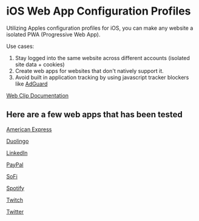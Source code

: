 # iOS Web App Configuration Profiles
Utilizing Apples configuration profiles for iOS, you can make any website a isolated PWA (Progressive Web App).

Use cases: 
1. Stay logged into the same website across different accounts (isolated site data + cookies)
2. Create web apps for websites that don't natively support it.
3. Avoid built in application tracking by using javascript tracker blockers like [AdGuard](https://apps.apple.com/us/app/adguard-adblock-privacy/id1047223162)

[Web Clip Documentation](https://developer.apple.com/documentation/devicemanagement/webclip)

## Here are a few web apps that has been tested

[American Express](https://github.com/JoshuaMacklin/iOS-Web-App-Profiles/blob/main/WebAppConfigs/Amex.mobileconfig)

[Duolingo](https://github.com/JoshuaMacklin/iOS-Web-App-Profiles/blob/main/WebAppConfigs/Duolingo.mobileconfig)

[LinkedIn](https://github.com/JoshuaMacklin/iOS-Web-App-Profiles/blob/main/WebAppConfigs/LinkedIn.mobileconfig)

[PayPal](https://github.com/JoshuaMacklin/iOS-Web-App-Profiles/blob/main/WebAppConfigs/PayPal.mobileconfig)

[SoFi](https://github.com/JoshuaMacklin/iOS-Web-App-Profiles/blob/main/WebAppConfigs/SoFi.mobileconfig)

[Spotify](https://github.com/JoshuaMacklin/iOS-Web-App-Profiles/blob/main/WebAppConfigs/Spotify.mobileconfig)

[Twitch](https://github.com/JoshuaMacklin/iOS-Web-App-Profiles/blob/main/WebAppConfigs/Twitch.mobileconfig)

[Twitter](https://github.com/JoshuaMacklin/iOS-Web-App-Profiles/blob/main/WebAppConfigs/Twitter.mobileconfig)

